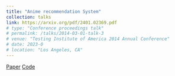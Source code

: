 ```yaml
---
title: "Anime recommendation System"
collection: talks
link: https://arxiv.org/pdf/2401.02369.pdf
# type: "Conference proceedings talk"
# permalink: /talks/2014-03-01-talk-3
# venue: "Testing Institute of America 2014 Annual Conference"
# date: 2023-0
# location: "Los Angeles, CA"
---
```


[Paper](https://github.com/abhibha1807/abhibha1807.github.io/blob/master/SPEER_PPT.pdf)
[Code](https://github.com/abhibha1807/abhibha1807.github.io/blob/master/SPEER_PPT.pdf)
